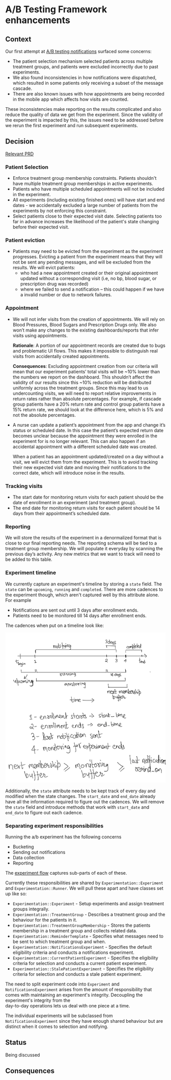 # A/B Testing Framework enhancements

## Context
Our first attempt at [A/B testing notifications](./017-ab-testing.md) surfaced some concerns:
- The patient selection mechanism selected patients across multiple treatment groups, and patients were excluded
  incorrectly due to past experiments.
- We also found inconsistencies in how notifications were dispatched, which resulted in some patients only
  receiving a subset of the message cascade.
- There are also known issues with how appointments are being recorded in the mobile app which affects how visits are counted.

These inconsistencies make reporting on the results complicated and also reduce the quality of data we get from the experiment. 
Since the validity of the experiment is impacted by this, the issues need to be addressed before we rerun the first 
experiment and run subsequent experiments.

## Decision

[Relevant PRD](https://docs.google.com/document/d/1WushMGEvKzRarGbYerWqUISevjKONPHXwpBgR8y7dOE/edit#)

### Patient Selection
- Enforce treatment group membership constraints. Patients shouldn't have multiple treatment group memberships in active experiments.
- Patients who have multiple scheduled appointments will not be included in the experiment.
- All experiments (including existing finished ones) will have start and end dates - we accidentally excluded a large number of patients from the experiments by not enforcing this constraint.
- Select patients close to their expected visit date. Selecting patients too far in advance increases the likelihood of the patient's state changing before their expected visit.

### Patient eviction
- Patients may need to be evicted from the experiment as the experiment progresses. Evicting a patient from the experiment means that they will not be sent any pending messages, and will be excluded from the results. We will evict patients:
    - who had a new appointment created or their original appointment updated without a corresponding visit (i.e, no bp, blood sugar, or prescription drug was recorded)
    - where we failed to send a notification – this could happen if we have a invalid number or due to network failures.

### Appointment
- We will not infer visits from the creation of appointments. We will rely on Blood Pressures, Blood Sugars and Prescription Drugs only. 
  We also won’t make any changes to the existing dashboards/reports that infer visits using appointments.
  
  **Rationale**: A portion of our appointment records are created due to bugs and problematic UI flows.
  This makes it impossible to distinguish real visits from accidentally created appointments.
  
  **Consequences**: Excluding appointment creation from our criteria will mean that our experiment patients’ total visits will be ~10% lower than the numbers we report on the dashboard. 
  This shouldn’t affect the validity of our results since this ~10% reduction will be distributed uniformly across the treatment groups. Since this may lead to us undercounting visits, we will need to report relative improvements in return rates rather than absolute percentages. For example, if cascade group patients have a 20% return rate and control group patients have a 15% return rate, we should look at the difference here, which is 5% and not the absolute percentages.

- A nurse can update a patient’s appointment from the app and change it’s status or scheduled date.
  In this case the patient’s expected return date becomes unclear because the appointment they were enrolled in the experiment for is no longer relevant.
  This can also happen if an accidental appointment with a different scheduled date was created. 

  When a patient has an appointment updated/created on a day without a visit, we will evict them from the experiment. 
  This is to avoid tracking their new expected visit date and moving their notifications to the correct date, which will introduce noise in the results.

### Tracking visits
- The start date for monitoring return visits for each patient should be the date of enrollment in an experiment (and treatment group).
- The end date for monitoring return visits for each patient should be 14 days from their appointment’s scheduled date.

### Reporting
We will store the results of the experiment in a denormalized format that is close to our final reporting needs.
The reporting schema will be tied to a treatment group membership.
We will populate it everyday by scanning the previous day’s activity.
Any new metrics that we want to track will need to be added to this table.
<Expand on writing to the membership table over separate transactional and reporting>

### Experiment timeline

We currently capture an experiment's timeline by storing a `state` field. The `state` can be
`upcoming`, `running` and `completed`. There are more cadences to the experiment though, which aren't captured
well by this attribute alone. For example
- Notifications are sent out until 3 days after enrollment ends.
- Patients need to be monitored till 14 days after enrollment ends.

The cadences when put on a timeline look like:

![ab-experiment-timeline](https://github.com/simpledotorg/simple-server/raw/5a4008a79e1cffd635b2ce2348ec1b9dea5318e9/doc/arch/resources/ab_experiment_timeline.png)

Additionally, the `state` attribute needs to be kept track of every day and modified when the state changes.
The `start_date` and `end_date` already have all the
information required to figure out the cadences. We will remove the `state` field and introduce methods that work with 
`start_date` and `end_date` to figure out each cadence.

### Separating experiment responsibilities

Running the a/b experiment has the following concerns
- Bucketing
- Sending out notifications
- Data collection
- Reporting

The [experiment flow](https://docs.google.com/document/d/1IMXu_ca9xKU8Xox_3v403ZdvNGQzczLWljy7LQ6RQ6A/edit#) captures 
sub-parts of each of these.

Currently these responsibilities are shared by `Experimentation::Experiment` and `Experimentation::Runner`.
We will pull these apart and have classes set up like so:

- `Experimentation::Experiment` - Setup experiments and assign treatment groups integrally.
- `Experimentation::TreatmentGroup` - Describes a treatment group and the behaviour for the patients in it. 
- `Experimentation::TreatmentGroupMembership` - Stores the patients membership in a treatment group and collects related data.
- `Experimentation::ReminderTemplate` - Specifies what messages need to be sent to which treatment group and when.
- `Experimentation::NotificationsExperiment` - Specifies the default eligibility criteria and conducts a notifications experiment.
- `Experimentation::CurrentPatientExperiment` - Specifies the eligibility criteria for selection and conducts a current patient experiment.
- `Experimentation::StalePatientExperiment` - Specifies the eligibility criteria for selection and conducts a stale patient experiment.

The need to split experiment code into `Experiment` and `NotificationsExperiment` arises from the amount of responsibility 
that comes with maintaining an experiment's integrity. Decoupling the experiment's integrity from the  
day-to-day operations lets us deal with one piece at a time.

The individual experiments will be subclassed from `NotificationsExperiment` since they have enough shared behaviour but are 
distinct when it comes to selection and notifying.

## Status
Being discussed

## Consequences
